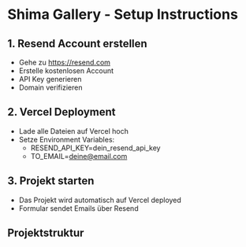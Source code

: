 # Shima Gallery - Setup Instructions

## 1. Resend Account erstellen
- Gehe zu https://resend.com
- Erstelle kostenlosen Account
- API Key generieren
- Domain verifizieren

## 2. Vercel Deployment
- Lade alle Dateien auf Vercel hoch
- Setze Environment Variables:
  - RESEND_API_KEY=dein_resend_api_key
  - TO_EMAIL=deine@email.com

## 3. Projekt starten
- Das Projekt wird automatisch auf Vercel deployed
- Formular sendet Emails über Resend

## Projektstruktur
